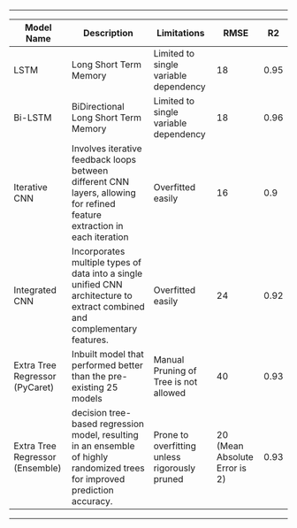 ---

| Model Name      | Description                                     | Limitations      | RMSE  | R2 |
|-----------------|-------------------------------------------------|---------------|----------|---------|
| LSTM   | Long Short Term Memory    | Limited to single variable dependency | 18 | 0.95 |
| Bi-LSTM | BiDirectional Long Short Term Memory | Limited to single variable dependency | 18 | 0.96 |
| Iterative CNN | Involves iterative feedback loops between different CNN layers, allowing for refined feature extraction in each iteration | Overfitted easily | 16  | 0.9 |
| Integrated CNN     | Incorporates multiple types of data into a single unified CNN architecture to extract combined and complementary features. | Overfitted easily         | 24         |0.92|
| Extra Tree Regressor (PyCaret)   | Inbuilt model that performed better than the pre-existing 25 models | Manual Pruning of Tree is not allowed | 40        | 0.93 |
| Extra Tree Regressor (Ensemble)   | decision tree-based regression model, resulting in an ensemble of highly randomized trees for improved prediction accuracy. | Prone to overfitting unless rigorously pruned         | 20  (Mean Absolute Error is 2)      |0.93|


---